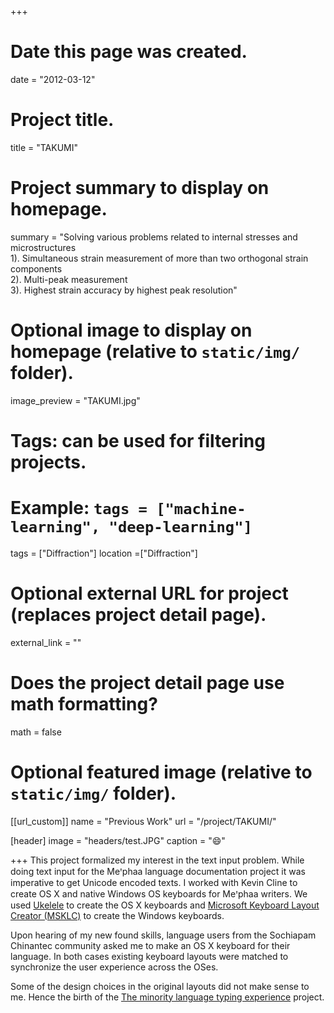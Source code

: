 +++
# Date this page was created.
date = "2012-03-12"

# Project title.
title = "TAKUMI"

# Project summary to display on homepage.
summary = "Solving various problems related to internal stresses and microstructures  
1). Simultaneous strain measurement of more than two orthogonal strain components  
2). Multi-peak  measurement  
3). Highest strain accuracy by highest peak resolution"

# Optional image to display on homepage (relative to `static/img/` folder).
image_preview = "TAKUMI.jpg"

# Tags: can be used for filtering projects.
# Example: `tags = ["machine-learning", "deep-learning"]`
tags = ["Diffraction"]
location =["Diffraction"]

# Optional external URL for project (replaces project detail page).
external_link = ""

# Does the project detail page use math formatting?
math = false

# Optional featured image (relative to `static/img/` folder).
[[url_custom]]
name = "Previous Work"
url = "/project/TAKUMI/"

[header]
image = "headers/test.JPG"
caption = ":smile:"

+++
This project formalized my interest in the text input problem. While doing text input for the Meꞌphaa language documentation project it was imperative to get Unicode encoded texts. I worked with Kevin Cline to create OS X and native Windows OS keyboards for Meꞌphaa writers.  We used [Ukelele](http://scripts.sil.org/ukelele) to create the OS X keyboards and  [Microsoft Keyboard Layout Creator (MSKLC)](https://msdn.microsoft.com/en-us/globalization/keyboardlayouts.aspx) to create the Windows keyboards.

Upon hearing of my new found skills, language users from the Sochiapam Chinantec community asked me to make an OS X keyboard for their language. In both cases existing keyboard layouts were matched to synchronize the user experience across the OSes.

Some of the design choices in the original layouts did not make sense to me. Hence the birth of the [The minority language typing experience](/project/2014-typing-expereince/) project.
